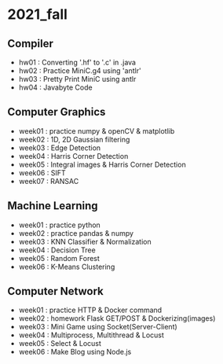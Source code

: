 # 2021_fall

## Compiler
  - hw01 : Converting '.hf' to '.c' in .java
  - hw02 : Practice MiniC.g4 using 'antlr'
  - hw03 : Pretty Print MiniC using antlr
  - hw04 : Javabyte Code

## Computer Graphics
  - week01 : practice numpy & openCV & matplotlib 
  - week02 : 1D, 2D Gaussian filtering 
  - week03 : Edge Detection
  - week04 : Harris Corner Detection
  - week05 : Integral images & Harris Corner Detection
  - week06 : SIFT
  - week07 : RANSAC 

## Machine Learning
  - week01 : practice python
  - week02 : practice pandas & numpy
  - week03 : KNN Classifier & Normalization 
  - week04 : Decision Tree
  - week05 : Random Forest
  - week06 : K-Means Clustering
  
## Computer Network
  - week01 : practice HTTP & Docker command
  - week02 : homework Flask GET/POST & Dockerizing(images)
  - week03 : Mini Game using Socket(Server-Client)
  - week04 : Multiprocess, Multithread & Locust
  - week05 : Select & Locust
  - week06 : Make Blog using Node.js

